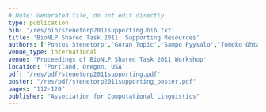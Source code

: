 ```yaml
---
# Note: Generated file, do not edit directly.
type: publication
bib: '/res/bib/stenetorp2011supporting.bib.txt'
title: 'BioNLP Shared Task 2011: Supporting Resources'
authors: ['Pontus Stenetorp','Goran Topic','Sampo Pyysalo','Tomoko Ohta','Jin-Dong Kim',"Jun'ichi Tsujii"]
venue_type: international
venue: 'Proceedings of BioNLP Shared Task 2011 Workshop'
location: 'Portland, Oregon, USA'
pdf: '/res/pdf/stenetorp2011supporting.pdf'
poster: "/res/pdf/stenetorp2011supporting_poster.pdf"
pages: "112-120"
publisher: "Association for Computational Linguistics"
---
```

